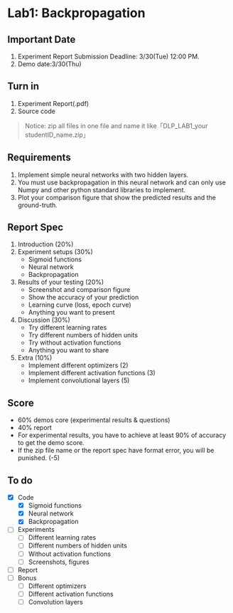 # Lab1: Backpropagation

## Important Date

1. Experiment Report Submission Deadline: 3/30(Tue) 12:00 PM.
2. Demo date:3/30(Thu)

## Turn in

1. Experiment Report(.pdf)
2. Source code
> Notice: zip all files in one file and name it like「DLP_LAB1_your studentID_name.zip」

## Requirements

1. Implement simple neural networks with two hidden layers.
2. You must use backpropagation in this neural  network and can only use Numpy and other python standard libraries to implement.
3. Plot your comparison figure that show the predicted results and the ground-truth.

## Report Spec

1. Introduction (20%)
2. Experiment setups (30%)
    - Sigmoid functions
    - Neural network
    - Backpropagation
3. Results of your testing (20%)
    - Screenshot and comparison figure
    - Show the accuracy of your prediction
    - Learning curve (loss, epoch curve)
    - Anything you want to present
4. Discussion (30%)
    - Try different learning rates
    - Try different numbers of hidden units
    - Try without activation functions
    - Anything you want to share
5. Extra (10%)
    - Implement different optimizers (2)
    - Implement different activation functions (3)
    - Implement convolutional layers (5)

## Score

- 60% demos core (experimental results & questions)
- 40% report
- For experimental results, you have to achieve at least 90% of accuracy to get the demo score.
- If the zip file name or the report spec have format error, you will be punished. (-5)

## To do

- [x] Code
    - [x] Sigmoid functions
    - [x] Neural network
    - [x] Backpropagation
- [ ] Experiments
    - [ ] Different learning rates
    - [ ] Different numbers of hidden units
    - [ ] Without activation functions
    - [ ] Screenshots, figures
- [ ] Report
- [ ] Bonus
    - [ ] Different optimizers
    - [ ] Different activation functions
    - [ ] Convolution layers
